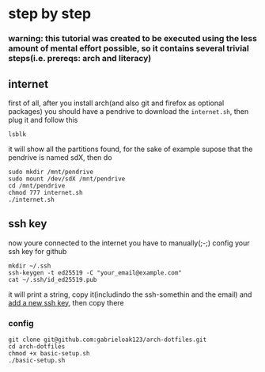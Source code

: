 # step by step
### warning: this tutorial was created to be executed using the less amount of mental effort possible, so it contains several trivial steps(i.e. prereqs: arch and literacy)

## internet
first of all, after you install arch(and also git and firefox as optional packages) you should have a pendrive to download the `internet.sh`, then plug it and follow this
```
lsblk
```
it will show all the partitions found, for the sake of example supose that the pendrive is named sdX, then do
```
sudo mkdir /mnt/pendrive
sudo mount /dev/sdX /mnt/pendrive
cd /mnt/pendrive
chmod 777 internet.sh
./internet.sh
```

## ssh key
now youre connected to the internet you have to manually(;-;) config your ssh key for github
```
mkdir ~/.ssh
ssh-keygen -t ed25519 -C "your_email@example.com"
cat ~/.ssh/id_ed25519.pub
```
it will print a string, copy it(includindo the ssh-somethin and the email) and [add a new ssh key](https://github.com/settings/keys), then copy there

### config
```
git clone git@github.com:gabrieloak123/arch-dotfiles.git
cd arch-dotfiles
chmod +x basic-setup.sh
./basic-setup.sh
```
